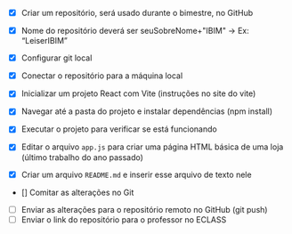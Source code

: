 - [X] Criar um repositório, será usado durante o bimestre, no GitHub  

- [X] Nome do repositório deverá ser seuSobreNome+"IBIM" -> Ex: “LeiserIBIM”

- [x] Configurar git local 
- [x] Conectar o repositório para a máquina local  
- [X] Inicializar um projeto React com Vite  (instruções no site do vite)
- [x] Navegar até a pasta do projeto e instalar dependências (npm install)  
- [x] Executar o projeto para verificar se está funcionando  
- [X] Editar o arquivo `app.js` para criar uma página HTML básica de uma loja (último trabalho do ano passado)  
- [X] Criar um arquivo `README.md` e inserir esse arquivo de texto nele
- [] Comitar as alterações no Git  
- [ ] Enviar as alterações para o repositório remoto no GitHub  (git push)
- [ ] Enviar o link do repositório para o professor no ECLASS 